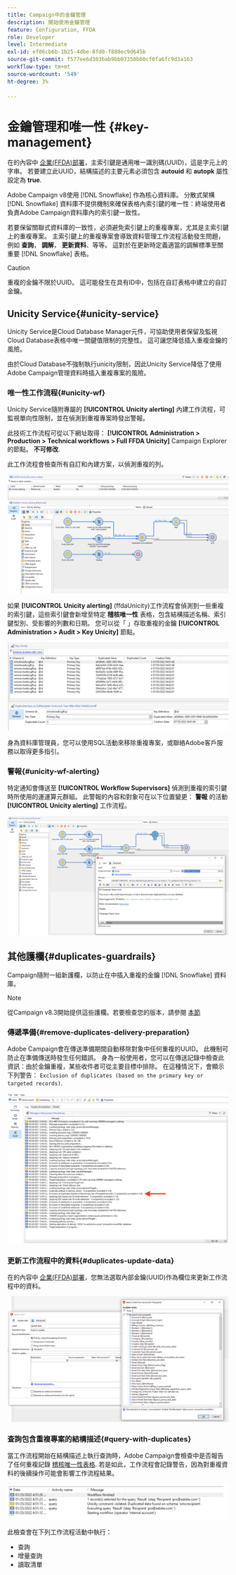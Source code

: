 ```yaml
---
title: Campaign中的金鑰管理
description: 開始使用金鑰管理
feature: Configuration, FFDA
role: Developer
level: Intermediate
exl-id: ef06cb6b-1b25-4dbe-8fd0-f880ec9d645b
source-git-commit: f577ee6d303bab9bb07350b60cf0fa6fc9d3a163
workflow-type: tm+mt
source-wordcount: '549'
ht-degree: 3%

---
```


# 金鑰管理和唯一性 {#key-management}

在的內容中 [企業(FFDA)部署](enterprise-deployment.md)，主索引鍵是通用唯一識別碼(UUID)，這是字元上的字串。 若要建立此UUID，結構描述的主要元素必須包含 **autouid** 和 **autopk** 屬性設定為 **true**.

Adobe Campaign v8使用 [!DNL Snowflake] 作為核心資料庫。 分散式架構 [!DNL Snowflake] 資料庫不提供機制來確保表格內索引鍵的唯一性：終端使用者負責Adobe Campaign資料庫內的索引鍵一致性。

若要保留關聯式資料庫的一致性，必須避免索引鍵上的重複專案，尤其是主索引鍵上的重複專案。 主索引鍵上的重複專案會導致資料管理工作流程活動發生問題，例如 **查詢**， **調解**， **更新資料**、等等。 這對於在更新時定義適當的調解標準至關重要 [!DNL Snowflake] 表格。


>[!CAUTION]
>
>重複的金鑰不限於UUID。 這可能發生在具有ID中，包括在自訂表格中建立的自訂金鑰。


## Unicity Service{#unicity-service}

Unicity Service是Cloud Database Manager元件，可協助使用者保留及監視Cloud Database表格中唯一關鍵值限制的完整性。 這可讓您降低插入重複金鑰的風險。

由於Cloud Database不強制執行unicity限制，因此Unicity Service降低了使用Adobe Campaign管理資料時插入重複專案的風險。

### 唯一性工作流程{#unicity-wf}

Unicity Service隨附專屬的 **[!UICONTROL Unicity alerting]** 內建工作流程，可監視單向性限制，並在偵測到重複專案時發出警報。

此技術工作流程可從以下網址取得： **[!UICONTROL Administration > Production > Technical workflows > Full FFDA Unicity]** Campaign Explorer的節點。 **不可修改**.

此工作流程會檢查所有自訂和內建方案，以偵測重複的列。

![](assets/unicity-alerting-wf.png)

如果 **[!UICONTROL Unicity alerting]** (ffdaUnicity)工作流程會偵測到一些重複的索引鍵，這些索引鍵會新增至特定 **稽核唯一性** 表格，包含結構描述名稱、索引鍵型別、受影響的列數和日期。 您可以從「 」存取重複的金鑰 **[!UICONTROL Administration > Audit > Key Unicity]** 節點。

![](assets/unicity-table.png)

身為資料庫管理員，您可以使用SQL活動來移除重複專案，或聯絡Adobe客戶服務以取得更多指引。

### 警報{#unicity-wf-alerting}

特定通知會傳送至 **[!UICONTROL Workflow Supervisors]** 偵測到重複的索引鍵時所使用的運運算元群組。 此警報的內容和對象可在以下位置變更： **警報** 的活動 **[!UICONTROL Unicity alerting]** 工作流程。

![](assets/wf-alert-activity.png)


## 其他護欄{#duplicates-guardrails}

Campaign隨附一組新護欄，以防止在中插入重複的金鑰 [!DNL Snowflake] 資料庫。

>[!NOTE]
>
>從Campaign v8.3開始提供這些護欄。若要檢查您的版本，請參閱 [本節](../start/compatibility-matrix.md#how-to-check-your-campaign-version-and-buildversion)

### 傳遞準備{#remove-duplicates-delivery-preparation}

Adobe Campaign會在傳送準備期間自動移除對象中任何重複的UUID。 此機制可防止在準備傳送時發生任何錯誤。 身為一般使用者，您可以在傳送記錄中檢查此資訊：由於金鑰重複，某些收件者可從主要目標中排除。 在這種情況下，會顯示下列警告： `Exclusion of duplicates (based on the primary key or targeted records)`.

![](assets/exclusion-duplicates-log.png)

### 更新工作流程中的資料{#duplicates-update-data}

在的內容中 [企業(FFDA)部署](enterprise-deployment.md)，您無法選取內部金鑰(UUID)作為欄位來更新工作流程中的資料。

![](assets/update-data-no-internal-key.png)

### 查詢包含重複專案的結構描述{#query-with-duplicates}

當工作流程開始在結構描述上執行查詢時，Adobe Campaign會檢查中是否報告了任何重複記錄 [稽核唯一性表格](#unicity-wf). 若是如此，工作流程會記錄警告，因為對重複資料的後續操作可能會影響工作流程結果。

![](assets/query-with-duplicates.png)

此檢查會在下列工作流程活動中執行：

* 查詢
* 增量查詢
* 讀取清單